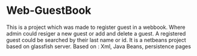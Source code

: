 # Web-GuestBook
This is a project which was made to register guest in a webbook. Where admin could resiger a new guest or add and delete a guest. A registered guest could be searched by their last name or id. It is a netbeans project based on glassfish server. Based on : Xml, Java Beans, persistence pages
